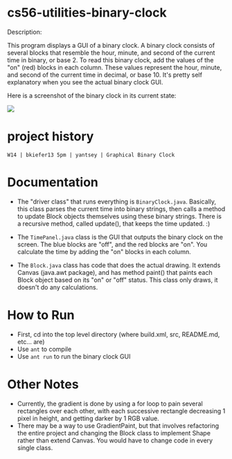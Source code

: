 cs56-utilities-binary-clock
===========================

Description:

This program displays a GUI of a binary clock. A binary clock consists of several blocks that resemble the hour, minute, and second of the current time in binary, or base 2. To read this binary clock, add the values of the "on" (red) blocks in each column. These values represent the hour, minute, and second of the current time in decimal, or base 10. It's pretty self explanatory when you see the actual binary clock GUI.

Here is a screenshot of the binary clock in its current state:

![](http://puu.sh/7seUa.png)

project history
===============
```
W14 | bkiefer13 5pm | yantsey | Graphical Binary Clock
```



Documentation
=============
* The "driver class" that runs everything is `BinaryClock.java`. Basically, this class parses the current time into binary strings, then calls a method to update Block objects themselves using these binary strings. There is a recursive method, called update(), that keeps the time updated. :)

* The `TimePanel.java` class is the GUI that outputs the binary clock on the screen. The blue blocks are "off", and the red blocks are "on". You calculate the time by adding the "on" blocks in each column.

* The `Block.java` class has code that does the actual drawing. It extends Canvas (java.awt package), and has method paint() that paints each Block object based on its "on" or "off" status. This class only draws, it doesn't do any calculations.

How to Run
==========

* First, cd into the top level directory (where build.xml, src, README.md, etc... are)
* Use `ant` to compile
* Use `ant run` to run the binary clock GUI

Other Notes
=

* Currently, the gradient is done by using a for loop to pain several rectangles over each other, with each successive rectangle decreasing 1 pixel in height, and getting darker by 1 RGB value.
* There may be a way to use GradientPaint, but that involves refactoring the entire project and changing the Block class to implement Shape rather than extend Canvas. You would have to change code in every single class.

